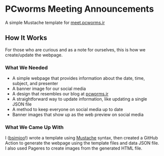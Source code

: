 # PCworms Meeting Announcements
A simple Mustache template for [meet.pcworms.ir](https://meet.pcworms.ir)

## How It Works
For those who are curious and as a note for ourselves, this is how we create/update the webpage.

### What We Needed
- A simple webpage that provides information about the date, time, subject, and presenter
- A banner image for our social media
- A design that resembles our blog at [pcworms.ir](https://pcworms.ir)
- A straightforward way to update information, like updating a single JSON file
- A method to keep everyone on social media up to date
- Banner images that show up as the web preview on social media

### What We Came Up With
I ([bsimjoo](http://github.com/b-simjoo)!) wrote a template using [Mustache](https://mustache.github.io/) syntax, then created a GitHub Action to generate the webpage using the template files and data JSON file. I also used Pageres to create images from the generated HTML file.
